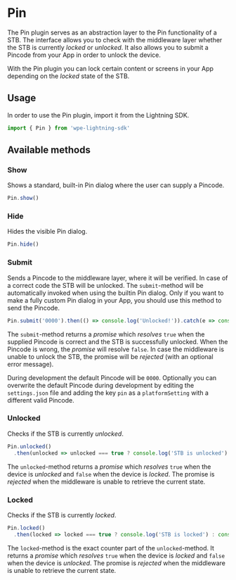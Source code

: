 # Pin

The Pin plugin serves as an abstraction layer to the Pin functionality of a STB. The interface allows you to
check with the middleware layer whether the STB is currently _locked_ or _unlocked_. It also allows you to submit
a Pincode from your App in order to unlock the device.

With the Pin plugin you can lock certain content or screens in your App depending on the _locked_ state of the STB.

## Usage

In order to use the Pin plugin, import it from the Lightning SDK.

```js
import { Pin } from 'wpe-lightning-sdk'
```

## Available methods

### Show

Shows a standard, built-in Pin dialog where the user can supply a Pincode.

```js
Pin.show()
```

### Hide

Hides the visible Pin dialog.

```js
Pin.hide()
```

### Submit

Sends a Pincode to the middleware layer, where it will be verified. In case of a correct code the STB will be unlocked. The `submit`-method will be
automatically invoked when using the builtin Pin dialog. Only if you want to make a fully custom Pin dialog in your App, you should
use this method to send the Pincode.

```js
Pin.submit('0000').then(() => console.log('Unlocked!')).catch(e => console.log('Pin error', e))
```

The `submit`-method returns a _promise_ which _resolves_ `true` when the supplied Pincode is correct and the STB is successfully unlocked.
When the Pincode is wrong, the _promise_ will resolve `false`. In case the middleware is unable to unlock the STB, the promise will be
_rejected_ (with an optional error message).

During development the default Pincode will be `0000`. Optionally you can overwrite the default Pincode during development by editing the
`settings.json` file and adding the key `pin` as a `platformSetting` with a different valid Pincode.

### Unlocked

Checks if the STB is currently _unlocked_.

```js
Pin.unlocked()
  .then(unlocked => unlocked === true ? console.log('STB is unlocked') : console.log('STB is locked'))
```

The `unlocked`-method returns a _promise_ which _resolves_ `true` when the device is _unlocked_ and `false` when the device is _locked_.
The promise is _rejected_ when the middleware is unable to retrieve the current state.

### Locked

Checks if the STB is currently _locked_.

```js
Pin.locked()
  .then(locked => locked === true ? console.log('STB is locked') : console.log('STB is unlocked'))
```

The `locked`-method is the exact counter part of the `unlocked`-method. It returns a _promise_ which _resolves_ `true` when
the device is _locked_ and `false` when the device is _unlocked_.
The promise is _rejected_ when the middleware is unable to retrieve the current state.
